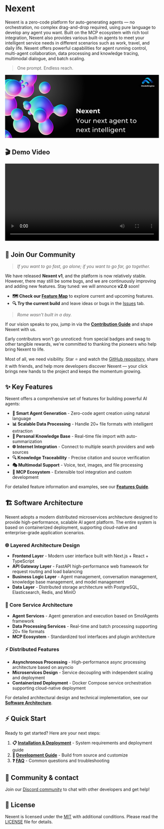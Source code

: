 # Nexent

Nexent is a zero-code platform for auto-generating agents — no orchestration, no complex drag-and-drop required, using pure language to develop any agent you want. Built on the MCP ecosystem with rich tool integration, Nexent also provides various built-in agents to meet your intelligent service needs in different scenarios such as work, travel, and daily life. Nexent offers powerful capabilities for agent running control, multi-agent collaboration, data processing and knowledge tracing, multimodal dialogue, and batch scaling.

> One prompt. Endless reach.

![Nexent Banner](../../assets/NexentBanner.png)

## 🎬 Demo Video

<video controls width="100%" style="max-width: 800px;">
  <source src="https://github.com/user-attachments/assets/b844e05d-5277-4509-9463-1c5b3516f11e" type="video/mp4" />
  <p>Your browser does not support the video tag. <a href="https://github.com/user-attachments/assets/b844e05d-5277-4509-9463-1c5b3516f11e">View the demo video</a></p>
</video>

## 🤝 Join Our Community

> *If you want to go fast, go alone; if you want to go far, go together.*

We have released **Nexent v1**, and the platform is now relatively stable. However, there may still be some bugs, and we are continuously improving and adding new features. Stay tuned: we will announce **v2.0** soon!

* **🗺️ Check our [Feature Map](https://github.com/orgs/ModelEngine-Group/projects/6)** to explore current and upcoming features.
* **🔍 Try the current build** and leave ideas or bugs in the [Issues](https://github.com/ModelEngine-Group/nexent/issues) tab.

> *Rome wasn't built in a day.*

If our vision speaks to you, jump in via the **[Contribution Guide](../contributing)** and shape Nexent with us.

Early contributors won't go unnoticed: from special badges and swag to other tangible rewards, we're committed to thanking the pioneers who help bring Nexent to life.

Most of all, we need visibility. Star ⭐ and watch the [GitHub repository](https://github.com/ModelEngine-Group/nexent), share it with friends, and help more developers discover Nexent — your click brings new hands to the project and keeps the momentum growing.

## ✨ Key Features

Nexent offers a comprehensive set of features for building powerful AI agents:

- **🤖 Smart Agent Generation** - Zero-code agent creation using natural language
- **📊 Scalable Data Processing** - Handle 20+ file formats with intelligent extraction
- **🧠 Personal Knowledge Base** - Real-time file import with auto-summarization
- **🌐 Internet Integration** - Connect to multiple search providers and web sources
- **🔍 Knowledge Traceability** - Precise citation and source verification
- **🎭 Multimodal Support** - Voice, text, images, and file processing
- **🔧 MCP Ecosystem** - Extensible tool integration and custom development

For detailed feature information and examples, see our **[Features Guide](./features)**.

## 🏗️ Software Architecture

Nexent adopts a modern distributed microservices architecture designed to provide high-performance, scalable AI agent platform. The entire system is based on containerized deployment, supporting cloud-native and enterprise-grade application scenarios.

### 🌐 Layered Architecture Design
- **Frontend Layer** - Modern user interface built with Next.js + React + TypeScript
- **API Gateway Layer** - FastAPI high-performance web framework for request routing and load balancing
- **Business Logic Layer** - Agent management, conversation management, knowledge base management, and model management
- **Data Layer** - Distributed storage architecture with PostgreSQL, Elasticsearch, Redis, and MinIO

### 🚀 Core Service Architecture
- **Agent Services** - Agent generation and execution based on SmolAgents framework
- **Data Processing Services** - Real-time and batch processing supporting 20+ file formats
- **MCP Ecosystem** - Standardized tool interfaces and plugin architecture

### ⚡ Distributed Features
- **Asynchronous Processing** - High-performance async processing architecture based on asyncio
- **Microservices Design** - Service decoupling with independent scaling and deployment
- **Containerized Deployment** - Docker Compose service orchestration supporting cloud-native deployment

For detailed architectural design and technical implementation, see our **[Software Architecture](./software-architecture)**.

## ⚡ Quick Start

Ready to get started? Here are your next steps:

1. **📋 [Installation & Deployment](./installation)** - System requirements and deployment guide
2. **🔧 [Development Guide](./development-guide)** - Build from source and customize
3. **❓ [FAQ](./faq)** - Common questions and troubleshooting

## 💬 Community & contact

Join our [Discord community](https://discord.gg/tb5H3S3wyv) to chat with other developers and get help!

## 📄 License

Nexent is licensed under the [MIT](../license) with additional conditions. Please read the [LICENSE](../license) file for details.

